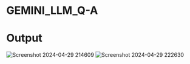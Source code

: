 # GEMINI_LLM_Q-A

# Output
![Screenshot 2024-04-29 214609](https://github.com/Vedhikanarasiman/GEMINI_LLM_Q-A/assets/114580850/81123f3f-6ccd-45da-96ee-ba158e9bf525)
![Screenshot 2024-04-29 222630](https://github.com/Vedhikanarasiman/GEMINI_LLM_Q-A/assets/114580850/75922596-b0cf-4ff7-9c4b-291b220a61e5)

